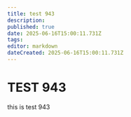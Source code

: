 ```yaml
---
title: test 943
description: 
published: true
date: 2025-06-16T15:00:11.731Z
tags: 
editor: markdown
dateCreated: 2025-06-16T15:00:11.731Z
---
```


# TEST 943
this is test 943
